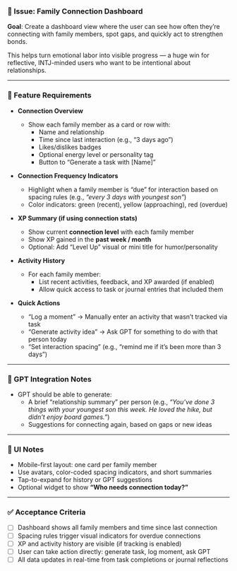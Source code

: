 ### 📌 Issue: Family Connection Dashboard

**Goal**: Create a dashboard view where the user can see how often they’re connecting with family members, spot gaps, and quickly act to strengthen bonds.

This helps turn emotional labor into visible progress — a huge win for reflective, INTJ-minded users who want to be intentional about relationships.

---

### 🧩 Feature Requirements

- **Connection Overview**
  - Show each family member as a card or row with:
    - Name and relationship
    - Time since last interaction (e.g., “3 days ago”)
    - Likes/dislikes badges
    - Optional energy level or personality tag
    - Button to “Generate a task with \[Name]”

- **Connection Frequency Indicators**
  - Highlight when a family member is “due” for interaction based on spacing rules (e.g., _“every 3 days with youngest son”_)
  - Color indicators: green (recent), yellow (approaching), red (overdue)

- **XP Summary (if using connection stats)**
  - Show current **connection level** with each family member
  - Show XP gained in the **past week / month**
  - Optional: Add “Level Up” visual or mini title for humor/personality

- **Activity History**
  - For each family member:
    - List recent activities, feedback, and XP awarded (if enabled)
    - Allow quick access to task or journal entries that included them

- **Quick Actions**
  - “Log a moment” → Manually enter an activity that wasn’t tracked via task
  - “Generate activity idea” → Ask GPT for something to do with that person today
  - “Set interaction spacing” (e.g., “remind me if it’s been more than 3 days”)

---

### 🧠 GPT Integration Notes

- GPT should be able to generate:
  - A brief “relationship summary” per person (e.g., _“You’ve done 3 things with your youngest son this week. He loved the hike, but didn’t enjoy board games.”_)
  - Suggestions for connecting again, based on gaps or new ideas

---

### 🎨 UI Notes

- Mobile-first layout: one card per family member
- Use avatars, color-coded spacing indicators, and short summaries
- Tap-to-expand for history or GPT suggestions
- Optional widget to show **“Who needs connection today?”**

---

### ✅ Acceptance Criteria

- [ ] Dashboard shows all family members and time since last connection
- [ ] Spacing rules trigger visual indicators for overdue connections
- [ ] XP and activity history are visible (if tracking is enabled)
- [ ] User can take action directly: generate task, log moment, ask GPT
- [ ] All data updates in real-time from task completions or journal reflections
